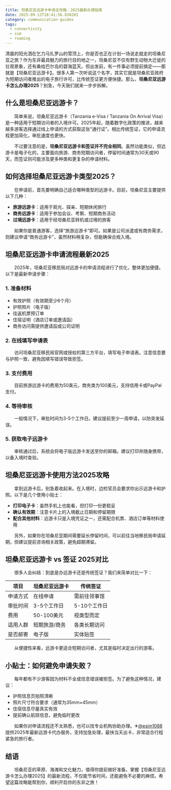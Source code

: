 ```yaml
---
title: 坦桑尼亚远游卡申请全攻略：2025最新办理指南
date: 2025-09-12T18:41:56.830281
category: communication-guides
tags:
  - connectivity
  - sim
  - roaming
---
```


清晨的阳光洒在乞力马扎罗山的雪顶上，你是否也正在计划一场说走就走的坦桑尼亚之旅？作为东非最具魅力的旅行目的地之一，坦桑尼亚不仅有野生动物大迁徙的壮观景象，还有桑给巴尔岛的碧海蓝天。但出发前，有一件事必须提前搞定——那就是【坦桑尼亚远游卡】。很多人第一次听说这个名字，其实它就是坦桑尼亚政府为短期访问者推出的电子旅行许可，比传统签证更方便快捷。那么，**坦桑尼亚远游卡怎么办理2025**？别急，今天我们就来一步步拆解。

## 什么是坦桑尼亚远游卡？

　　简单来说，坦桑尼亚远游卡（Tanzania e-Visa / Tanzania On Arrival Visa）是一种适用于短期访问者的入境许可。2025年起，随着数字化政策的推进，越来越多游客选择通过线上申请的方式获取这张“通行证”。相比传统签证，它的申请流程更加简化，审批速度也更快。

　　不过要注意的是，**坦桑尼亚远游卡和签证并不完全相同**。虽然功能类似，但远游卡是电子化的，主要面向旅游、商务短期访问者，停留时间通常为30天或90天，而签证则可能涉及更多种类和更复杂的申请材料。

## 如何选择坦桑尼亚远游卡类型2025？

　　在申请前，首先要明确自己适合哪种类型的远游卡。目前，坦桑尼亚主要提供以下几种：

- **旅游远游卡**：适用于观光、探亲、短期休闲旅行
- **商务远游卡**：适用于参加会议、考察、短期商务活动
- **过境远游卡**：适用于经坦桑尼亚转机或过境的旅客

　　如果你是普通游客，选择“旅游远游卡”即可。如果是公司派遣或有商务需求，则建议申请“商务远游卡”，虽然材料稍复杂，但能确保合规入境。

## 坦桑尼亚远游卡申请流程最新2025

　　2025年，坦桑尼亚移民局对远游卡的申请流程进行了优化，整体更加便捷。以下是最新申请步骤：

### 1. 准备材料
- 有效护照（有效期至少6个月）
- 护照照片（电子版）
- 往返机票预订单
- 住宿证明（酒店订单或邀请函）
- 商务访问需提供邀请函或公司证明

### 2. 在线填写申请表
　　访问坦桑尼亚移民局官网或授权的第三方平台，填写电子申请表。注意信息要与护照一致，避免因填写错误导致拒签。

### 3. 支付费用
　　目前旅游远游卡的费用为50美元，商务类为100美元，支持信用卡或PayPal支付。

### 4. 等待审核
　　一般情况下，审批时间为3-5个工作日。建议提前至少一周申请，以防突发延误。

### 5. 获取电子远游卡
　　审核通过后，系统会将电子版远游卡发送至你的邮箱。建议打印并随身携带，以备入境时查验。

## 坦桑尼亚远游卡使用方法2025攻略

　　拿到远游卡后，别急着收起来。在入境时，边检官员会要求你出示远游卡和护照。以下是几个使用小贴士：

- **打印电子卡**：虽然手机上也能看，但打印一份更稳妥
- **确认有效期**：注意卡片上的入境截止日期和停留期限
- **配合其他材料**：远游卡只是入境凭证之一，还需配合机票、酒店订单等材料使用

　　另外，如果你在坦桑尼亚期间需要延长停留时间，可以前往当地移民局申请延期，但建议提前咨询相关政策，避免超期滞留。

## 坦桑尼亚远游卡 vs 签证 2025对比

　　很多人会纠结：到底是办远游卡还是传统签证？我们来简单对比一下：

| 项目 | 坦桑尼亚远游卡 | 传统签证 |
|------|----------------|-----------|
| 申请方式 | 在线申请 | 需前往领事馆 |
| 审批时间 | 3-5个工作日 | 5-10个工作日 |
| 费用 | 50-100美元 | 视类型而定 |
| 适用人群 | 短期旅游/商务 | 各类长期访问 |
| 是否邮寄 | 电子版 | 实体贴签 |

　　从便捷性来看，远游卡更适合短期访问者，尤其是临时决定出行的游客。

## 小贴士：如何避免申请失败？

　　每年都有不少游客因为材料不全或信息错误被拒签。为了避免这种情况，建议：

- 护照信息页拍照清晰
- 照片尺寸符合要求（通常为35mm×45mm）
- 住宿信息尽量真实有效
- 提前确认航班信息，避免临时更改

　　如果你对申请流程还不太熟悉，也可以找专业机构协助办理。✈[@esim1088](https://t.me/s/esim1088) 提供2025年最新远游卡代办服务，支持加急处理，最快当天出卡，非常适合行程紧急的旅行者。

## 结语

　　坦桑尼亚的草原、海滩和文化魅力，值得你提前做好准备。掌握【坦桑尼亚远游卡怎么办理2025】的最新流程，不仅能节省时间，还能避免不必要的麻烦。希望这篇攻略能帮到你，顺利开启你的东非之旅！